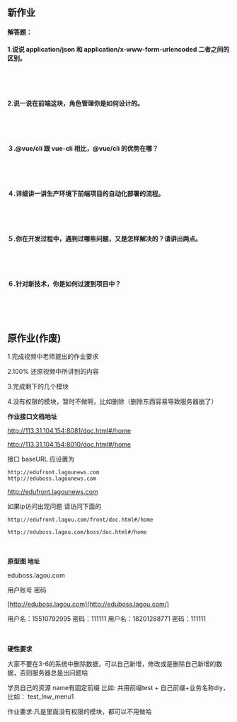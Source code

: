## 新作业

#### 解答题：

**1.说说 application/json 和 application/x-www-form-urlencoded 二者之间的区别。**

　

　

**2.说一说在前端这块，角色管理你是如何设计的。**

　

　

**３.@vue/cli 跟 vue-cli 相比，@vue/cli 的优势在哪？**

　

　

**４.详细讲一讲生产环境下前端项目的自动化部署的流程。**

　

　

**５.你在开发过程中，遇到过哪些问题，又是怎样解决的？请讲出两点。**

　

　

**６.针对新技术，你是如何过渡到项目中？**

　

　



## 原作业(作废)

1.完成视频中老师提出的作业要求

2.100% 还原视频中所讲到的内容

3.完成剩下的几个模块

4.没有权限的模块，暂时不做啊，比如删除（删除东西容易导致服务器崩了）



**作业接口文档地址**

http://113.31.104.154:8081/doc.html#/home

http://113.31.104.154:8010/doc.html#/home

接口 baseURL 应设置为

```
http://edufront.lagounews.com
http://eduboss.lagounews.com
```



http://edufront.lagounews.com

如果ip访问出现问题 请访问下面的

```
http://edufront.lagou.com/front/doc.html#/home
```

```
http://eduboss.lagou.com/boss/doc.html#/home
```

　

**原型图 地址**

eduboss.lagou.com

用户账号 密码

[http://eduboss.lagou.com](http://eduboss.lagou.com/)

用户名：15510792995     密码：111111
用户名：18201288771     密码：111111

　

**硬性要求**

大家不要在3-6的系统中删除数据，可以自己新增，修改或是删除自己新增的数据，否则服务器总是出问题哈

学员自己的资源 name有固定前缀 比如: 共用前缀test + 自己前缀+业务名称diy， 比如： test_lnw_menu1

作业要求:凡是里面没有权限的模块，都可以不用做哈